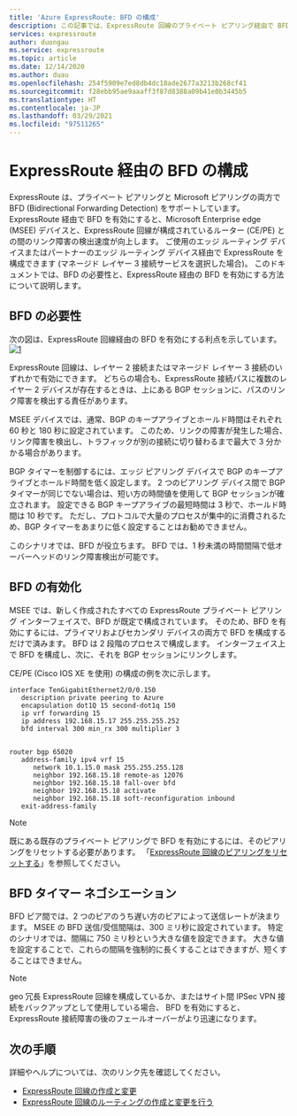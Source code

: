 ```yaml
---
title: 'Azure ExpressRoute: BFD の構成'
description: この記事では、ExpressRoute 回線のプライベート ピアリング経由で BFD (Bidirectional Forwarding Detection) を構成する方法について説明します。
services: expressroute
author: duongau
ms.service: expressroute
ms.topic: article
ms.date: 12/14/2020
ms.author: duau
ms.openlocfilehash: 254f5909e7ed8db4dc18ade2677a3213b268cf41
ms.sourcegitcommit: f28ebb95ae9aaaff3f87d8388a09b41e0b3445b5
ms.translationtype: HT
ms.contentlocale: ja-JP
ms.lasthandoff: 03/29/2021
ms.locfileid: "97511265"
---
```

# <a name="configure-bfd-over-expressroute"></a>ExpressRoute 経由の BFD の構成

ExpressRoute は、プライベート ピアリングと Microsoft ピアリングの両方で BFD (Bidirectional Forwarding Detection) をサポートしています。 ExpressRoute 経由で BFD を有効にすると、Microsoft Enterprise edge (MSEE) デバイスと、ExpressRoute 回線が構成されているルーター (CE/PE) との間のリンク障害の検出速度が向上します。 ご使用のエッジ ルーティング デバイスまたはパートナーのエッジ ルーティング デバイス経由で ExpressRoute を構成できます (マネージド レイヤー 3 接続サービスを選択した場合)。 このドキュメントでは、BFD の必要性と、ExpressRoute 経由の BFD を有効にする方法について説明します。

## <a name="need-for-bfd"></a>BFD の必要性

次の図は、ExpressRoute 回線経由の BFD を有効にする利点を示しています。[![1]][1]

ExpressRoute 回線は、レイヤー 2 接続またはマネージド レイヤー 3 接続のいずれかで有効にできます。 どちらの場合も、ExpressRoute 接続パスに複数のレイヤー 2 デバイスが存在するときは、上にある BGP セッションに、パスのリンク障害を検出する責任があります。

MSEE デバイスでは、通常、BGP のキープアライブとホールド時間はそれぞれ 60 秒と 180 秒に設定されています。 このため、リンクの障害が発生した場合、リンク障害を検出し、トラフィックが別の接続に切り替わるまで最大で 3 分かかる場合があります。

BGP タイマーを制御するには、エッジ ピアリング デバイスで BGP のキープアライブとホールド時間を低く設定します。 2 つのピアリング デバイス間で BGP タイマーが同じでない場合は、短い方の時間値を使用して BGP セッションが確立されます。 設定できる BGP キープアライブの最短時間は 3 秒で、ホールド時間は 10 秒です。 ただし、プロトコルで大量のプロセスが集中的に消費されるため、BGP タイマーをあまりに低く設定することはお勧めできません。

このシナリオでは、BFD が役立ちます。 BFD では、1 秒未満の時間間隔で低オーバーヘッドのリンク障害検出が可能です。 


## <a name="enabling-bfd"></a>BFD の有効化

MSEE では、新しく作成されたすべての ExpressRoute プライベート ピアリング インターフェイスで、BFD が既定で構成されています。 そのため、BFD を有効にするには、プライマリおよびセカンダリ デバイスの両方で BFD を構成するだけで済みます。 BFD は 2 段階のプロセスで構成します。 インターフェイス上で BFD を構成し、次に、それを BGP セッションにリンクします。

CE/PE (Cisco IOS XE を使用) の構成の例を次に示します。 

```console
interface TenGigabitEthernet2/0/0.150
   description private peering to Azure
   encapsulation dot1Q 15 second-dot1q 150
   ip vrf forwarding 15
   ip address 192.168.15.17 255.255.255.252
   bfd interval 300 min_rx 300 multiplier 3


router bgp 65020
   address-family ipv4 vrf 15
      network 10.1.15.0 mask 255.255.255.128
      neighbor 192.168.15.18 remote-as 12076
      neighbor 192.168.15.18 fall-over bfd
      neighbor 192.168.15.18 activate
      neighbor 192.168.15.18 soft-reconfiguration inbound
   exit-address-family
```

>[!NOTE]
>既にある既存のプライベート ピアリングで BFD を有効にするには、そのピアリングをリセットする必要があります。 「[ExpressRoute 回線のピアリングをリセットする][ResetPeering]」を参照してください。
>

## <a name="bfd-timer-negotiation"></a>BFD タイマー ネゴシエーション

BFD ピア間では、2 つのピアのうち遅い方のピアによって送信レートが決まります。 MSEE の BFD 送信/受信間隔は、300 ミリ秒に設定されています。 特定のシナリオでは、間隔に 750 ミリ秒という大きな値を設定できます。 大きな値を設定することで、これらの間隔を強制的に長くすることはできますが、短くすることはできません。

>[!NOTE]
>geo 冗長 ExpressRoute 回線を構成しているか、またはサイト間 IPSec VPN 接続をバックアップとして使用している場合、 BFD を有効にすると、ExpressRoute 接続障害の後のフェールオーバーがより迅速になります。 
>

## <a name="next-steps"></a>次の手順

詳細やヘルプについては、次のリンク先を確認してください。

- [ExpressRoute 回線の作成と変更][CreateCircuit]
- [ExpressRoute 回線のルーティングの作成と変更を行う][CreatePeering]

<!--Image References-->
[1]: ./media/expressroute-bfd/BFD_Need.png "BFD によりリンク障害で差し引かれる時間が短縮"

<!--Link References-->
[CreateCircuit]: ./expressroute-howto-circuit-portal-resource-manager.md
[CreatePeering]: ./expressroute-howto-routing-portal-resource-manager.md
[ResetPeering]: ./expressroute-howto-reset-peering.md